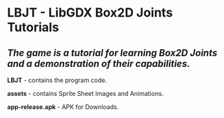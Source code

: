 # LBJT - LibGDX Box2D Joints Tutorials
## _The game is a tutorial for learning **Box2D Joints** and a demonstration of their capabilities._

**LBJT** - contains the program code.

**assets** - contains Sprite Sheet Images and Animations.

**app-release.apk** - APK for Downloads.
